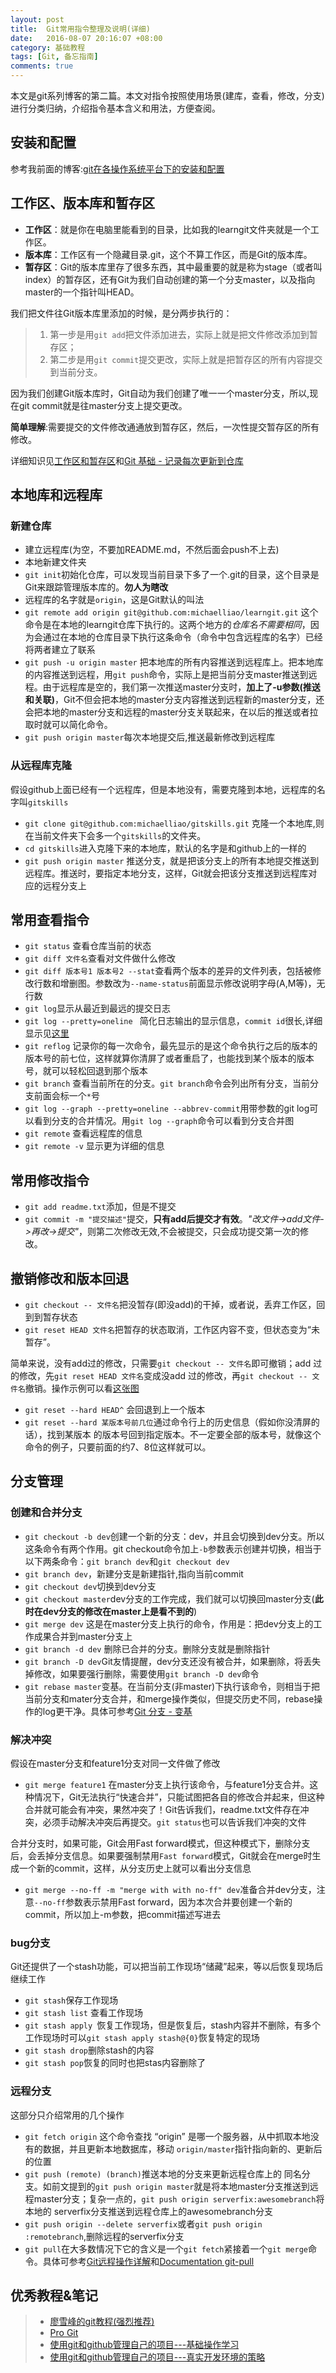 ```yaml
---
layout: post
title:  Git常用指令整理及说明(详细)
date:   2016-08-07 20:16:07 +08:00
category: 基础教程
tags: [Git, 备忘指南]
comments: true
---
```


本文是git系列博客的第二篇。本文对指令按照使用场景(建库，查看，修改，分支)进行分类归纳，介绍指令基本含义和用法，方便查阅。

<!-- more -->

## 安装和配置

参考我前面的博客:[git在各操作系统平台下的安装和配置](http://blog.csdn.net/h3243212/article/details/52144428)

## 工作区、版本库和暂存区

- **工作区**：就是你在电脑里能看到的目录，比如我的learngit文件夹就是一个工作区。
- **版本库**：工作区有一个隐藏目录.git，这个不算工作区，而是Git的版本库。
- **暂存区**：Git的版本库里存了很多东西，其中最重要的就是称为stage（或者叫index）的暂存区，还有Git为我们自动创建的第一个分支master，以及指向master的一个指针叫HEAD。

我们把文件往Git版本库里添加的时候，是分两步执行的：

>1. 第一步是用`git add`把文件添加进去，实际上就是把文件修改添加到暂存区；
>2. 第二步是用`git commit`提交更改，实际上就是把暂存区的所有内容提交到当前分支。

因为我们创建Git版本库时，Git自动为我们创建了唯一一个master分支，所以,现在git commit就是往master分支上提交更改。

**简单理解**:需要提交的文件修改通通放到暂存区，然后，一次性提交暂存区的所有修改。

详细知识见[工作区和暂存区](http://www.liaoxuefeng.com/wiki/0013739516305929606dd18361248578c67b8067c8c017b000/0013745374151782eb658c5a5ca454eaa451661275886c6000)和[Git 基础 - 记录每次更新到仓库
](https://git-scm.com/book/zh/v2/Git-%E5%9F%BA%E7%A1%80-%E8%AE%B0%E5%BD%95%E6%AF%8F%E6%AC%A1%E6%9B%B4%E6%96%B0%E5%88%B0%E4%BB%93%E5%BA%93)


## 本地库和远程库

###  新建仓库

- 建立远程库(为空，不要加README.md，不然后面会push不上去)
- 本地新建文件夹
- `git init`初始化仓库，可以发现当前目录下多了一个.git的目录，这个目录是Git来跟踪管理版本库的。**勿人为瞎改**
- 远程库的名字就是`origin`，这是Git默认的叫法
- `git remote add origin git@github.com:michaelliao/learngit.git` 这个命令是在本地的learngit仓库下执行的。这两个地方的*仓库名不需要相同*，因为会通过在本地的仓库目录下执行这条命令（命令中包含远程库的名字）已经将两者建立了联系
- `git push -u origin master` 把本地库的所有内容推送到远程库上。把本地库的内容推送到远程，用`git push`命令，实际上是把当前分支master推送到远程。由于远程库是空的，我们第一次推送master分支时，**加上了-u参数(推送和关联)**，Git不但会把本地的master分支内容推送到远程新的master分支，还会把本地的master分支和远程的master分支关联起来，在以后的推送或者拉取时就可以简化命令。
- `git push origin master`每次本地提交后,推送最新修改到远程库

### 从远程库克隆

假设github上面已经有一个远程库，但是本地没有，需要克隆到本地，远程库的名字叫`gitskills`

- `git clone git@github.com:michaelliao/gitskills.git` 克隆一个本地库,则在当前文件夹下会多一个`gitskills`的文件夹。
- `cd gitskills`进入克隆下来的本地库，默认的名字是和github上的一样的
- `git push origin master` 推送分支，就是把该分支上的所有本地提交推送到远程库。推送时，要指定本地分支，这样，Git就会把该分支推送到远程库对应的远程分支上


## 常用查看指令

- `git status` 查看仓库当前的状态
- `git diff 文件名`查看对文件做什么修改
- `git diff 版本号1 版本号2 --stat`查看两个版本的差异的文件列表，包括被修改行数和增删图。参数改为`--name-status`前面显示修改说明字母(A,M等)，无行数
- `git log`显示从最近到最远的提交日志
- `git log --pretty=oneline ` 简化日志输出的显示信息，`commit id`很长,详细显示见[这里](http://www.liaoxuefeng.com/wiki/0013739516305929606dd18361248578c67b8067c8c017b000/0013744142037508cf42e51debf49668810645e02887691000)
- `git reflog` 记录你的每一次命令，最先显示的是这个命令执行之后的版本的版本号的前七位，这样就算你清屏了或者重启了，也能找到某个版本的版本号，就可以轻松回退到那个版本
- `git branch` 查看当前所在的分支。`git branch`命令会列出所有分支，当前分支前面会标一个`*`号
- `git log --graph --pretty=oneline --abbrev-commit`用带参数的git log可以看到分支的合并情况。用`git log --graph`命令可以看到分支合并图
- `git remote` 查看远程库的信息
- `git remote -v` 显示更为详细的信息

## 常用修改指令


- `git add readme.txt`添加，但是不提交
- `git commit -m "提交描述"`提交，**只有add后提交才有效**。*"改文件->add文件->再改->提交"*，则第二次修改无效,不会被提交，只会成功提交第一次的修改。


## 撤销修改和版本回退

- `git checkout -- 文件名`把没暂存(即没add)的干掉，或者说，丢弃工作区，回到到暂存状态
- `git reset HEAD 文件名`把暂存的状态取消，工作区内容不变，但状态变为“未暂存”。

简单来说，没有add过的修改，只需要`git checkout -- 文件名`即可撤销；add 过的修改，先`git reset HEAD 文件名`变成没add 过的修改，再`git checkout -- 文件名`撤销。操作示例可以看[这张图](/img/blog/git_%E6%92%A4%E9%94%80%E4%BF%AE%E6%94%B9.png)

- `git reset --hard HEAD^` 会回退到上一个版本
- `git reset --hard 某版本号前几位`通过命令行上的历史信息（假如你没清屏的话），找到某版本 的版本号回到指定版本。不一定要全部的版本号，就像这个命令的例子，只要前面的约7、8位这样就可以。

## 分支管理

### 创建和合并分支

- `git checkout -b dev`创建一个新的分支：dev，并且会切换到dev分支。所以这条命令有两个作用。git checkout命令加上`-b`参数表示创建并切换，相当于以下两条命令：`git branch dev`和`git checkout dev`
- `git branch dev`，新建分支是新建指针,指向当前commit
- `git checkout dev`切换到dev分支
- `git checkout master`dev分支的工作完成，我们就可以切换回master分支(**此时在dev分支的修改在master上是看不到的**)
- `git merge dev` 这是在master分支上执行的命令，作用是：把dev分支上的工作成果合并到master分支上
- `git branch -d dev` 删除已合并的分支。删除分支就是删除指针
- `git branch -D dev`Git友情提醒，dev分支还没有被合并，如果删除，将丢失掉修改，如果要强行删除，需要使用`git branch -D dev`命令
- `git rebase master`变基。在当前分支(非master)下执行该命令，则相当于把当前分支和mater分支合并，和merge操作类似，但提交历史不同，rebase操作的log更干净。具体可参考[Git 分支 - 变基](https://git-scm.com/book/zh/v2/Git-%E5%88%86%E6%94%AF-%E5%8F%98%E5%9F%BA)

### 解决冲突

假设在master分支和feature1分支对同一文件做了修改

- `git merge feature1` 在master分支上执行该命令，与feature1分支合并。这种情况下，Git无法执行“快速合并”，只能试图把各自的修改合并起来，但这种合并就可能会有冲突，果然冲突了！Git告诉我们，readme.txt文件存在冲突，必须手动解决冲突后再提交。`git status`也可以告诉我们冲突的文件

合并分支时，如果可能，Git会用Fast forward模式，但这种模式下，删除分支后，会丢掉分支信息。如果要强制禁用`Fast forward`模式，Git就会在merge时生成一个新的commit，这样，从分支历史上就可以看出分支信息

- `git merge --no-ff -m "merge with with no-ff" dev`准备合并dev分支，注意`--no-ff`参数表示禁用Fast forward，因为本次合并要创建一个新的commit，所以加上-m参数，把commit描述写进去

### bug分支

Git还提供了一个stash功能，可以把当前工作现场“储藏”起来，等以后恢复现场后继续工作

- `git stash`保存工作现场
- `git stash list` 查看工作现场
- `git stash apply `恢复工作现场，但是恢复后，stash内容并不删除，有多个工作现场时可以`git stash apply stash@{0}`恢复特定的现场
- `git stash drop`删除stash的内容
- `git stash pop`恢复的同时也把stas内容删除了


### 远程分支

这部分只介绍常用的几个操作

-  `git fetch origin` 这个命令查找 “origin” 是哪一个服务器，从中抓取本地没有的数据，并且更新本地数据库，移动 `origin/master`指针指向新的、更新后的位置
-  `git push (remote) (branch)`推送本地的分支来更新远程仓库上的 同名分支。如前文提到的`git push origin master`就是将本地master分支推送到远程master分支；复杂一点的，`git push origin serverfix:awesomebranch`将本地的 serverfix分支推送到远程仓库上的awesomebranch分支
- `git push origin --delete serverfix`或者`git push origin :remotebranch`,删除远程的serverfix分支
-  `git pull`在大多数情况下它的含义是一个`git fetch`紧接着一个`git merge`命令。具体可参考[Git远程操作详解](http://www.ruanyifeng.com/blog/2014/06/git_remote.html)和[Documentation git-pull](https://git-scm.com/docs/git-pull)

## 优秀教程&笔记
>* [廖雪峰的git教程(强烈推荐)](http://www.liaoxuefeng.com/wiki/0013739516305929606dd18361248578c67b8067c8c017b000)
>* [Pro Git](http://git-scm.com/book/zh/v2)
>* [使用git和github管理自己的项目---基础操作学习](http://segmentfault.com/a/1190000003728094)
>* [使用git和github管理自己的项目---真实开发环境的策略](http://segmentfault.com/a/1190000003739324)
